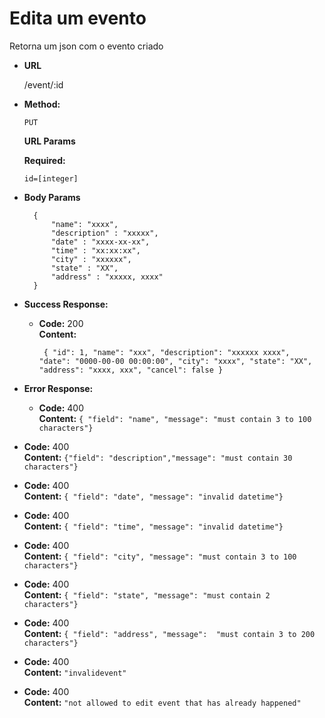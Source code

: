 # Edita um evento
Retorna um json com o evento criado

* **URL**

  /event/:id

* **Method:**

  `PUT`

  **URL Params**

   **Required:**
   
   `id=[integer]`

* **Body Params**

        {
            "name": "xxxx",
            "description" : "xxxxx",
            "date" : "xxxx-xx-xx",
            "time" : "xx:xx:xx", 
            "city" : "xxxxxx",
            "state" : "XX",
            "address" : "xxxxx, xxxx"
        }

* **Success Response:**

  * **Code:** 200 <br />
    **Content:** 
    
    `
		{
			"id": 1,
			"name": "xxx",
			"description": "xxxxxx xxxx",
			"date": "0000-00-00 00:00:00",
			"city": "xxxx",
			"state": "XX",
			"address": "xxxx, xxx",
			"cancel": false
		}`



* **Error Response:**
  * **Code:** 400  <br />
    **Content:** `{ "field": "name", "message": "must contain 3 to 100 characters"}`

* **Code:** 400  <br />
    **Content:** `{"field": "description","message": "must contain 30 characters"}`

* **Code:** 400  <br />
    **Content:** `{ "field": "date", "message": "invalid datetime"}`

* **Code:** 400  <br />
    **Content:** `{ "field": "time", "message": "invalid datetime"}`

* **Code:** 400  <br />
    **Content:** `{ "field": "city", "message": "must contain 3 to 100 characters"}`

* **Code:** 400  <br />
    **Content:** `{ "field": "state", "message": "must contain 2 characters"}`

* **Code:** 400  <br />
    **Content:** `{ "field": "address", "message":  "must contain 3 to 200 characters"}`

* **Code:** 400  <br />
    **Content:** `"invalidevent"`

* **Code:** 400  <br />
    **Content:** `"not allowed to edit event that has already happened"`


   